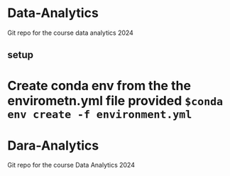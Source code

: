 
# Data-Analytics
Git repo for the course data analytics 2024

## setup
Create conda env from the the envirometn.yml file provided
```$conda env create -f environment.yml ```
=======
# Dara-Analytics
Git repo for the course Data Analytics 2024
